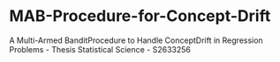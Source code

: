 # MAB-Procedure-for-Concept-Drift
A Multi-Armed BanditProcedure to Handle ConceptDrift in Regression Problems - Thesis Statistical Science - S2633256
